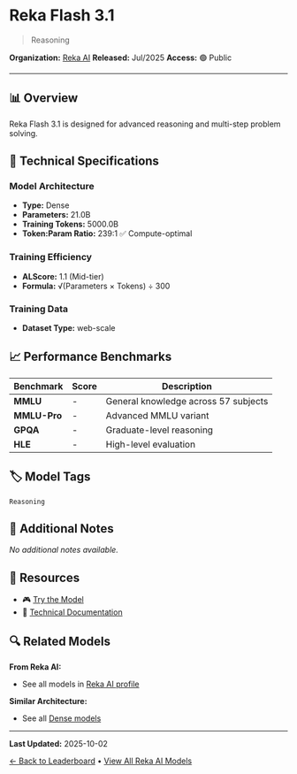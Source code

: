 # Reka Flash 3.1

> Reasoning

**Organization:** [Reka AI](../../labs/reka-ai.md)
**Released:** Jul/2025
**Access:** 🟢 Public

---

## 📊 Overview

Reka Flash 3.1 is designed for advanced reasoning and multi-step problem solving.

## 🔧 Technical Specifications

### Model Architecture
- **Type:** Dense
- **Parameters:** 21.0B
- **Training Tokens:** 5000.0B
- **Token:Param Ratio:** 239:1 ✅ Compute-optimal

### Training Efficiency
- **ALScore:** 1.1 (Mid-tier)
- **Formula:** √(Parameters × Tokens) ÷ 300

### Training Data
- **Dataset Type:** web-scale

## 📈 Performance Benchmarks

| Benchmark | Score | Description |
|-----------|-------|-------------|
| **MMLU** | - | General knowledge across 57 subjects |
| **MMLU-Pro** | - | Advanced MMLU variant |
| **GPQA** | - | Graduate-level reasoning |
| **HLE** | - | High-level evaluation |

## 🏷️ Model Tags

`Reasoning`

## 📝 Additional Notes

_No additional notes available._

## 🔗 Resources

- 🎮 [Try the Model](https://huggingface.co/RekaAI/reka-flash-3.1)
- 📄 [Technical Documentation](https://www.reka.ai/news/introducing-reka-flash)

## 🔍 Related Models

**From Reka AI:**
- See all models in [Reka AI profile](../../labs/reka-ai.md)

**Similar Architecture:**
- See all [Dense models](../../architectures/dense.md)

---

**Last Updated:** 2025-10-02

[← Back to Leaderboard](../../README.md) • [View All Reka AI Models](../../labs/reka-ai.md)
